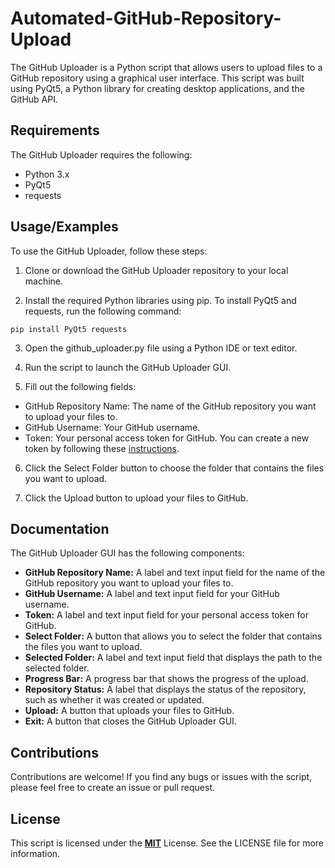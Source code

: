 # Automated-GitHub-Repository-Upload

The GitHub Uploader is a Python script that allows users to upload files to a GitHub repository using a graphical user interface. This script was built using PyQt5, a Python library for creating desktop applications, and the GitHub API.


## Requirements

The GitHub Uploader requires the following:

* Python 3.x
* PyQt5
* requests


## Usage/Examples

To use the GitHub Uploader, follow these steps:

1. Clone or download the GitHub Uploader repository to your local machine.

2. Install the required Python libraries using pip. To install PyQt5 and requests, run the following command:

```
pip install PyQt5 requests
```
3. Open the github_uploader.py file using a Python IDE or text editor.

4. Run the script to launch the GitHub Uploader GUI.

5. Fill out the following fields:

* GitHub Repository Name: The name of the GitHub repository you want to upload your files to.
* GitHub Username: Your GitHub username.
* Token: Your personal access token for GitHub. You can create a new token by following these [instructions](https://docs.github.com/en/authentication/keeping-your-account-and-data-secure/creating-a-personal-access-token).

6. Click the Select Folder button to choose the folder that contains the files you want to upload.

7. Click the Upload button to upload your files to GitHub.



## Documentation

The GitHub Uploader GUI has the following components:

* **GitHub Repository Name:** A label and text input field for the name of the GitHub repository you want to upload your files to.
* **GitHub Username:** A label and text input field for your GitHub username.
* **Token:** A label and text input field for your personal access token for GitHub.
* **Select Folder:** A button that allows you to select the folder that contains the files you want to upload.
* **Selected Folder:** A label and text input field that displays the path to the selected folder.
* **Progress Bar:** A progress bar that shows the progress of the upload.
* **Repository Status:** A label that displays the status of the repository, such as whether it was created or updated.
* **Upload:** A button that uploads your files to GitHub.
* **Exit:** A button that closes the GitHub Uploader GUI.


## Contributions

Contributions are welcome! If you find any bugs or issues with the script, please feel free to create an issue or pull request.


## License

This script is licensed under the [**MIT**](https://choosealicense.com/licenses/mit/) License. See the LICENSE file for more information.





